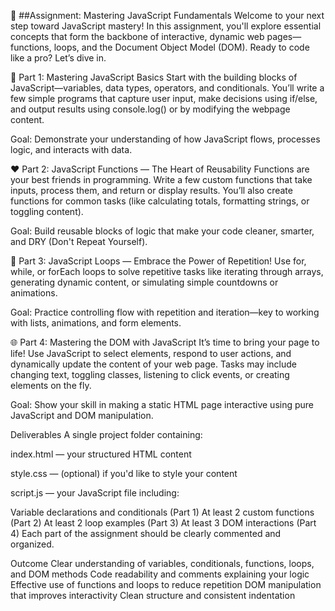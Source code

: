 🚀 ##Assignment: Mastering JavaScript Fundamentals
Welcome to your next step toward JavaScript mastery! In this assignment, you'll explore essential concepts that form the backbone of interactive, dynamic web pages—functions, loops, and the Document Object Model (DOM). Ready to code like a pro? Let’s dive in.

🎯 Part 1: Mastering JavaScript Basics
Start with the building blocks of JavaScript—variables, data types, operators, and conditionals. You’ll write a few simple programs that capture user input, make decisions using if/else, and output results using console.log() or by modifying the webpage content.

Goal: Demonstrate your understanding of how JavaScript flows, processes logic, and interacts with data.

❤️ Part 2: JavaScript Functions — The Heart of Reusability
Functions are your best friends in programming. Write a few custom functions that take inputs, process them, and return or display results. You’ll also create functions for common tasks (like calculating totals, formatting strings, or toggling content).

Goal: Build reusable blocks of logic that make your code cleaner, smarter, and DRY (Don't Repeat Yourself).

🔁 Part 3: JavaScript Loops — Embrace the Power of Repetition!
Use for, while, or forEach loops to solve repetitive tasks like iterating through arrays, generating dynamic content, or simulating simple countdowns or animations.

Goal: Practice controlling flow with repetition and iteration—key to working with lists, animations, and form elements.

🌐 Part 4: Mastering the DOM with JavaScript
It’s time to bring your page to life! Use JavaScript to select elements, respond to user actions, and dynamically update the content of your web page. Tasks may include changing text, toggling classes, listening to click events, or creating elements on the fly.

Goal: Show your skill in making a static HTML page interactive using pure JavaScript and DOM manipulation.

Deliverables
A single project folder containing:

index.html — your structured HTML content

style.css — (optional) if you'd like to style your content

script.js — your JavaScript file including:

Variable declarations and conditionals (Part 1)
At least 2 custom functions (Part 2)
At least 2 loop examples (Part 3)
At least 3 DOM interactions (Part 4)
Each part of the assignment should be clearly commented and organized.

Outcome
Clear understanding of variables, conditionals, functions, loops, and DOM methods
Code readability and comments explaining your logic
Effective use of functions and loops to reduce repetition
DOM manipulation that improves interactivity
Clean structure and consistent indentation
